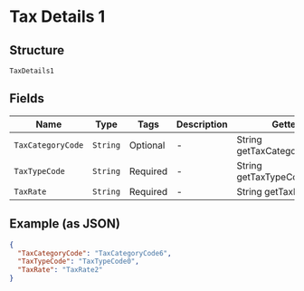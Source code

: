 
# Tax Details 1

## Structure

`TaxDetails1`

## Fields

| Name | Type | Tags | Description | Getter | Setter |
|  --- | --- | --- | --- | --- | --- |
| `TaxCategoryCode` | `String` | Optional | - | String getTaxCategoryCode() | setTaxCategoryCode(String taxCategoryCode) |
| `TaxTypeCode` | `String` | Required | - | String getTaxTypeCode() | setTaxTypeCode(String taxTypeCode) |
| `TaxRate` | `String` | Required | - | String getTaxRate() | setTaxRate(String taxRate) |

## Example (as JSON)

```json
{
  "TaxCategoryCode": "TaxCategoryCode6",
  "TaxTypeCode": "TaxTypeCode0",
  "TaxRate": "TaxRate2"
}
```

